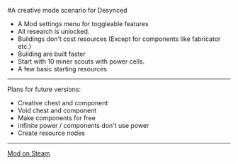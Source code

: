 #A creative mode scenario for Desynced

- A Mod settings menu for toggleable features
- All research is unlocked.
- Buildings don't cost resources (Except for components like fabricator etc.)
- Building are built faster
- Start with 10 miner scouts with power cells.
- A few basic starting resources
---
Plans for future versions:
- Creative chest and component
- Void chest and component
- Make components for free
- infinite power / components don't use power
- Create resource nodes

--- 
[Mod on Steam](https://steamcommunity.com/sharedfiles/filedetails/?id=3023536687)
